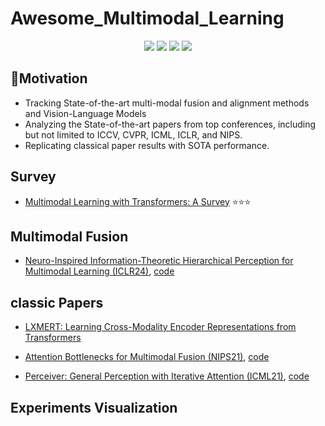 # Awesome_Multimodal_Learning

<div align='center'>
  <img src=https://cdn.rawgit.com/sindresorhus/awesome/d7305f38d29fed78fa85652e3a63e154dd8e8829/media/badge.svg >
  <img src=https://img.shields.io/github/forks/wangskyone/Awesome_multimodal.svg?style=social >
  <img src=https://img.shields.io/github/stars/wangskyone/Awesome_multimodal.svg?style=social >
  <img src=https://img.shields.io/github/watchers/wangskyone/Awesome_multimodal.svg?style=social >
 </div>   

## 📒Motivation
- Tracking State-of-the-art multi-modal fusion and alignment methods and Vision-Language Models
- Analyzing the State-of-the-art papers from top conferences, including but not limited to ICCV, CVPR, ICML, ICLR, and NIPS.
- Replicating classical paper results with SOTA performance.

## Survey
- [Multimodal Learning with Transformers: A Survey](https://arxiv.org/abs/2206.06488) ⭐️⭐️⭐


## Multimodal Fusion
- [Neuro-Inspired Information-Theoretic Hierarchical Perception for Multimodal Learning (ICLR24)](https://arxiv.org/abs/2206.06488), [code](https://github.com/joshuaxiao98/ITHP)


## classic Papers
- [LXMERT: Learning Cross-Modality Encoder Representations from Transformers](https://arxiv.org/abs/1908.07490)

- [Attention Bottlenecks for Multimodal Fusion (NIPS21)](https://arxiv.org/pdf/2107.00135v3), [code](https://github.com/google-research/scenic/tree/main/scenic/projects/mbt)

- [Perceiver: General Perception with Iterative Attention (ICML21)](https://arxiv.org/pdf/2103.03206v2), [code](https://github.com/lucidrains/perceiver-pytorch)

## Experiments Visualization
